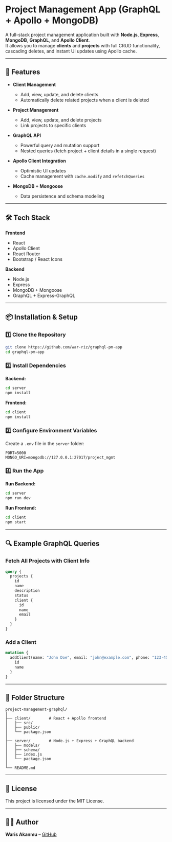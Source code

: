 # Project Management App (GraphQL + Apollo + MongoDB)

A full-stack project management application built with **Node.js**, **Express**, **MongoDB**, **GraphQL**, and **Apollo Client**.  
It allows you to manage **clients** and **projects** with full CRUD functionality, cascading deletes, and instant UI updates using Apollo cache.

---

## 🚀 Features

- **Client Management**
  - Add, view, update, and delete clients
  - Automatically delete related projects when a client is deleted

- **Project Management**
  - Add, view, update, and delete projects
  - Link projects to specific clients

- **GraphQL API**
  - Powerful query and mutation support
  - Nested queries (fetch project + client details in a single request)

- **Apollo Client Integration**
  - Optimistic UI updates
  - Cache management with `cache.modify` and `refetchQueries`

- **MongoDB + Mongoose**
  - Data persistence and schema modeling

---

## 🛠️ Tech Stack

**Frontend**
- React
- Apollo Client
- React Router
- Bootstrap / React Icons

**Backend**
- Node.js
- Express
- MongoDB + Mongoose
- GraphQL + Express-GraphQL

---

## 📦 Installation & Setup

### 1️⃣ Clone the Repository
```bash
git clone https://github.com/war-riz/graphql-pm-app
cd graphql-pm-app
```

### 2️⃣ Install Dependencies
**Backend:**
```bash
cd server
npm install
```
**Frontend:**
```bash
cd client
npm install
```

### 3️⃣ Configure Environment Variables
Create a `.env` file in the `server` folder:
```env
PORT=5000
MONGO_URI=mongodb://127.0.0.1:27017/project_mgmt
```

### 4️⃣ Run the App
**Run Backend:**
```bash
cd server
npm run dev
```

**Run Frontend:**
```bash
cd client
npm start
```

---

## 🔍 Example GraphQL Queries

### Fetch All Projects with Client Info
```graphql
query {
  projects {
    id
    name
    description
    status
    client {
      id
      name
      email
    }
  }
}
```

### Add a Client
```graphql
mutation {
  addClient(name: "John Doe", email: "john@example.com", phone: "123-456-7890") {
    id
    name
  }
}
```

---

## 📂 Folder Structure
```
project-management-graphql/
│
├── client/        # React + Apollo frontend
│   ├── src/
│   ├── public/
│   └── package.json
│
├── server/        # Node.js + Express + GraphQL backend
│   ├── models/
│   ├── schema/
│   ├── index.js
│   └── package.json
│
└── README.md
```

---

## 📜 License
This project is licensed under the MIT License.

---

## 👨‍💻 Author
**Waris Akanmu** – [GitHub](https://github.com/war-riz)